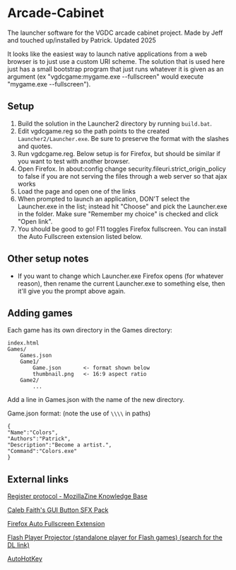 # Arcade-Cabinet

The launcher software for the VGDC arcade cabinet project. Made by Jeff and touched up/installed by Patrick. Updated 2025

It looks like the easiest way to launch native applications from a web browser is to just use a custom URI scheme. The solution that is used here just has a small bootstrap program that just runs whatever it is given as an argument (ex "vgdcgame:mygame.exe --fullscreen" would execute "mygame.exe --fullscreen").

## Setup

1. Build the solution in the Launcher2 directory by running `build.bat`.
2. Edit vgdcgame.reg so the path points to the created `Launcher2/Launcher.exe`. Be sure to preserve the format with the slashes and quotes.
3. Run vgdcgame.reg.
Below setup is for Firefox, but should be similar if you want to test with another browser.
4. Open Firefox. In about:config change security.fileuri.strict_origin_policy to false if you are not serving the files through a web server so that ajax works
5. Load the page and open one of the links
6. When prompted to launch an application, DON'T select the Launcher.exe in the list; instead hit "Choose" and pick the Launcher.exe in the folder. Make sure "Remember my choice" is checked and click "Open link".
7. You should be good to go! F11 toggles Firefox fullscreen. You can install the Auto Fullscreen extension listed below.

## Other setup notes
- If you want to change which Launcher.exe Firefox opens (for whatever reason), then rename the current Launcher.exe to something else, then it'll give you the prompt above again.

## Adding games

Each game has its own directory in the Games directory:
```
index.html
Games/
    Games.json
    Game1/
        Game.json       <- format shown below
        thumbnail.png   <- 16:9 aspect ratio
    Game2/
        ...
```
Add a line in Games.json with the name of the new directory.

Game.json format: (note the use of `\\\\` in paths)
```
{
"Name":"Colors",
"Authors":"Patrick",
"Description":"Become a artist.",
"Command":"Colors.exe"
}
```

## External links

[Register protocol - MozillaZine Knowledge Base](http://kb.mozillazine.org/Register_protocol)

[Caleb Faith's GUI Button SFX Pack](https://www.assetstore.unity3d.com/en/#!/content/22259)

[Firefox Auto Fullscreen Extension](https://addons.mozilla.org/en-US/firefox/addon/autofullscreen/)

[Flash Player Projector (standalone player for Flash games) (search for the DL link)](https://www.adobe.com/support/flashplayer/debug_downloads.html)

[AutoHotKey](https://www.autohotkey.com/download/)
